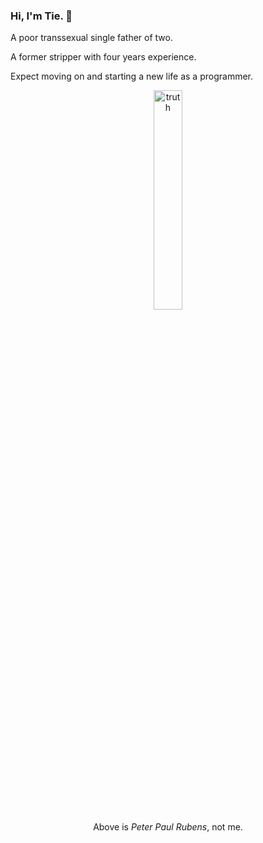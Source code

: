 ### Hi, I'm Tie. 👋

A poor transsexual single father of two.

A former stripper with four years experience. 

Expect moving on and starting a new life as a programmer.

<p align="center">
  <img src="https://www.thefamouspeople.com/profiles/images/peter-paul-rubens-2.jpg" height="30%" width="30%" alt="truth"/>
  <br>
  Above is <i>Peter Paul Rubens</i>, not me.
</p>

